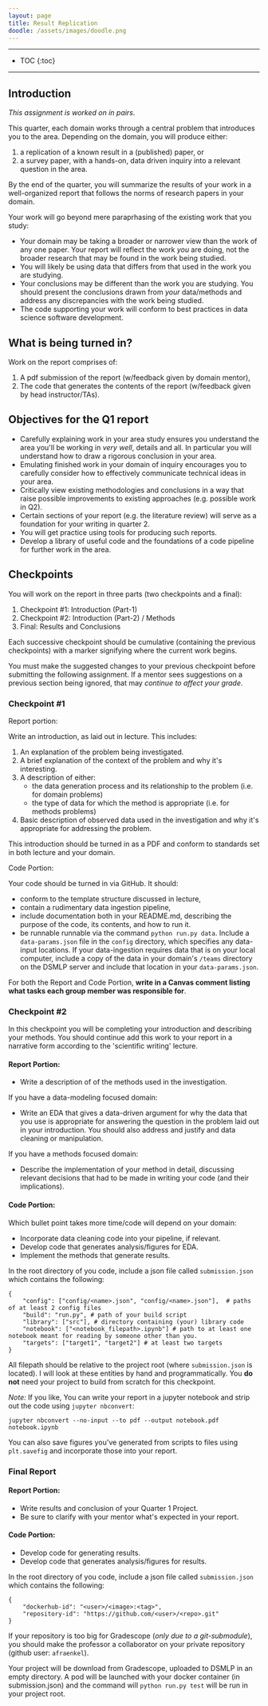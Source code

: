 ```yaml
---
layout: page
title: Result Replication
doodle: /assets/images/doodle.png
---
```


---
* TOC
{:toc}

---

## Introduction

*This assignment is worked on in pairs*.

This quarter, each domain works through a central problem that
introduces you to the area. Depending on the domain, you will produce
either:
1. a replication of a known result in a (published) paper, or
2. a survey paper, with a hands-on, data driven inquiry
   into a relevant question in the area.

By the end of the quarter, you will summarize the results of
your work in a well-organized report that follows the norms of
research papers in your domain.

Your work will go beyond mere paraprhasing of the existing work that
you study:
* Your domain may be taking a broader or narrower view than the work
  of any one paper. Your report will reflect the work *you* are doing,
  not the broader research that may be found in the work being
  studied.
* You will likely be using data that differs from that used in the
  work you are studying.
* Your conclusions may be different than the work you are
  studying. You should present the conclusions drawn from *your*
  data/methods and address any discrepancies with the work being
  studied.
* The code supporting your work will conform to best practices in data
  science software development.
  
## What is being turned in?

Work on the report comprises of:
1. A pdf submission of the report (w/feedback given by domain mentor),
2. The code that generates the contents of the report (w/feedback
   given by head instructor/TAs).
  
## Objectives for the Q1 report

* Carefully explaining work in your area study ensures you understand
  the area you'll be working in *very well*, details and
  all. In particular you will understand how to draw a rigorous
  conclusion in your area.
* Emulating finished work in your domain of inquiry encourages you to
  carefully consider how to effectively communicate technical ideas in
  your area.
* Critically view existing methodologies and conclusions in a way that
  raise possible improvements to existing approaches (e.g. possible
  work in Q2).
* Certain sections of your report (e.g. the literature review) will
  serve as a foundation for your writing in quarter 2.
* You will get practice using tools for producing such reports.
* Develop a library of useful code and the foundations
  of a code pipeline for further work in the area.

## Checkpoints

You will work on the report in three parts (two checkpoints and a final):
1. Checkpoint #1: Introduction (Part-1)
2. Checkpoint #2: Introduction (Part-2) / Methods
3. Final: Results and Conclusions

Each successive checkpoint should be cumulative (containing the
previous checkpoints) with a marker signifying where the current work
begins.

You must make the suggested changes to your previous checkpoint before
submitting the following assignment. If a mentor sees suggestions on a
previous section being ignored, that may *continue to affect your
grade*.

### Checkpoint #1

Report portion:

Write an introduction, as laid out in lecture. This includes:
1. An explanation of the problem being investigated.
2. A brief explanation of the context of the problem and why it's
   interesting.
3. A description of either:
   * the data generation process and its relationship to the problem
     (i.e. for domain problems)
   * the type of data for which the method is appropriate
     (i.e. for methods problems)
4. Basic description of observed data used in the investigation and
   why it's appropriate for addressing the problem.
   

This introduction should be turned in as a PDF and conform to
standards set in both lecture and your domain.

Code Portion:

Your code should be turned in via GitHub. It should:
* conform to the template structure discussed in lecture,
* contain a rudimentary data ingestion pipeline,
* include documentation both in your README.md, describing the purpose
  of the code, its contents, and how to run it.
* be runnable runnable via the command `python run.py data`. Include a
  `data-params.json` file in the `config` directory, which specifies
  any data-input locations. If your data-ingestion requires data that
  is on your local computer, include a copy of the data in your
  domain's `/teams` directory on the DSMLP server and include that
  location in your `data-params.json`.

For both the Report and Code Portion, **write in a Canvas comment
listing what tasks each group member was responsible for**.

### Checkpoint #2

In this checkpoint you will be completing your introduction and
describing your methods. You should continue add this work to your
report in a narrative form according to the 'scientific writing'
lecture.

#### Report Portion:

* Write a description of of the methods used in the investigation.

If you have a data-modeling focused domain:
* Write an EDA that gives a data-driven argument for why the data that
you use is appropriate for answering the question in the problem laid
out in your introduction. You should also address and justify and data
cleaning or manipulation.

If you have a methods focused domain:
* Describe the implementation of your method in detail, discussing
  relevant decisions that had to be made in writing your code (and
  their implications).


#### Code Portion:

Which bullet point takes more time/code will depend on your domain:
* Incorporate data cleaning code into your pipeline, if relevant.
* Develop code that generates analysis/figures for EDA.
* Implement the methods that generate results.

In the root directory of you code, include a json file called
`submission.json` which contains the following:

```
{
    "config": ["config/<name>.json", "config/<name>.json"],  # paths of at least 2 config files
    "build": "run.py", # path of your build script
    "library": ["src"], # directory containing (your) library code
    "notebook": ["<notebook_filepath>.ipynb"] # path to at least one notebook meant for reading by someone other than you.
    "targets": ["target1", "target2"] # at least two targets
}
```

All filepath should be relative to the project root (where
`submission.json` is located). I will look at these entities by hand
and programmatically. You **do not** need your project to build from
scratch for this checkpoint.

*Note:* If you like, You can write your report in a jupyter notebook and strip out
the code using `jupyter nbconvert`:
```
jupyter nbconvert --no-input --to pdf --output notebook.pdf notebook.ipynb
```

You can also save figures you've generated from scripts to files using
`plt.savefig` and incorporate those into your report.


### Final Report

#### Report Portion:
* Write results and conclusion of your Quarter 1 Project.
* Be sure to clarify with your mentor what's expected in your report.

#### Code Portion:

* Develop code for generating results.
* Develop code that generates analysis/figures for results.

In the root directory of you code, include a json file called
`submission.json` which contains the following:

```
{
    "dockerhub-id": "<user>/<image>:<tag>",
    "repository-id": "https://github.com/<user>/<repo>.git"
}
```

If your repository is too big for Gradescope (*only due to a
git-submodule*), you should make the professor a collaborator on your
private repository (github user: `afraenkel`).

Your project will be download from Gradescope, uploaded to DSMLP in
an empty directory. A pod will be launched with your docker container
(in submission.json) and the command will `python run.py test` will be
run in your project root.
